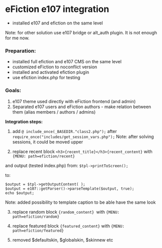 # eFiction e107 integration

- installed e107 and efiction on the same level 

Note:
for other solution use e107 bridge or alt_auth plugin. It is not enough for me now. 

### Preparation:
- installed full efiction and e107 CMS on the same level
- customized eFiction to noconflict version
- installed and activated efiction plugin
- use efiction index.php for testing  

### Goals:  
1. e107 theme used directly with eFiction frontend (and admin)
2. Separated e107 users and eFiction authors - make relation between them (alias members / authors / admins)

**Integration steps:** 

1. add `@ include_once(_BASEDIR."class2.php");`
after  `require_once("includes/get_session_vars.php");`
Note: after solving sessions, it could be moved upper


2. replace recent block 
`<h3>{recent_title}</h3>{recent_content}`
with
`{MENU: path=efiction/recent}`

and output (tested index.php)
from:
`$tpl->printToScreen();`

to:
```
$output = $tpl->getOutputContent( );  
$output = e107::getParser()->parseTemplate($output, true); 
echo $output;
```

Note: added possibility to template caption to be able have the same look 

3. replace random block
`{random_content} `with `{MENU: path=efiction/random}`

4. replace featured block
`{featured_content}` with `{MENU: path=efiction/featured}`

5. removed $defaultskin, $globalskin, $skinnew etc






